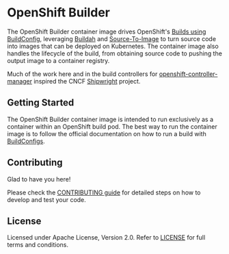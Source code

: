 # OpenShift Builder

The OpenShift Builder container image drives OpenShift's
[Builds using BuildConfig](https://docs.redhat.com/en/documentation/openshift_container_platform/4.19/html/builds_using_buildconfig/index),
leveraging [Buildah](https://github.com/containers/buildah) and
[Source-To-Image](https://github.com/openshift/source-to-image) to turn source code into images
that can be deployed on Kubernetes. The container image also handles the lifecycle of the build,
from obtaining source code to pushing the output image to a container registry.

Much of the work here and in the build controllers for
[openshift-controller-manager](https://github.com/openshift/openshift-controller-manager) inspired
the CNCF [Shipwright](https://shipwright.io) project.

## Getting Started

The OpenShift Builder container image is intended to run exclusively as a container within an
OpenShift build pod. The best way to run the container image is to follow the official documentation
on how to run a build with
[BuildConfigs](https://docs.redhat.com/en/documentation/openshift_container_platform/4.19/html/builds_using_buildconfig/understanding-image-builds).

## Contributing

Glad to have you here!  

Please check the [CONTRIBUTING guide](./CONTRIBUTING.md) for detailed steps on how to develop and
test your code.

## License

Licensed under Apache License, Version 2.0. Refer to [LICENSE](./LICENSE) for full terms and
conditions.
